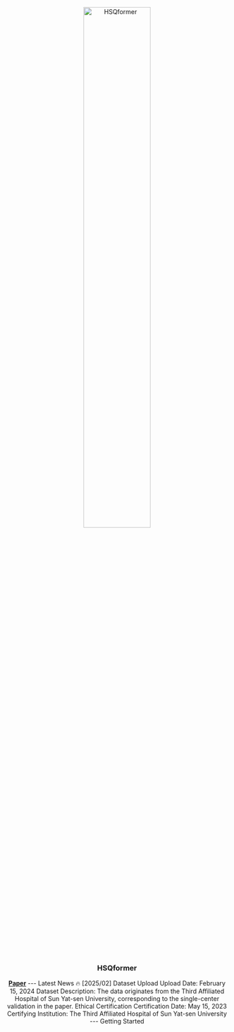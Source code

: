 <p align="center"> <picture> <source media="(prefers-color-scheme: dark)" srcset="https://raw.githubusercontent.com/Asunatan/HSQformer/main/docs/source/assets/logos/HSQformer-logo-text-dark.png"> <img alt="HSQformer" src="https://raw.githubusercontent.com/Asunatan/HSQformer/main/docs/source/assets/logos/HSQformer-logo-text-light.png" width=55%> </picture> </p><h3 align="center"> HSQformer</h3><p align="center"> <a href="https://arxiv.org/abs/2502.03772"><b>Paper</b></a>
---
Latest News 🔥
[2025/02] Dataset Upload
Upload Date: February 15, 2024
Dataset Description: The data originates from the Third Affiliated Hospital of Sun Yat-sen University, corresponding to the single-center validation in the paper.
Ethical Certification
Certification Date: May 15, 2023
Certifying Institution: The Third Affiliated Hospital of Sun Yat-sen University
---
Getting Started
